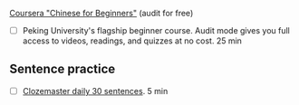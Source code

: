 [Coursera "Chinese for Beginners"](https://www.coursera.org/learn/learn-chinese) (audit for free)
  - [ ] Peking University's flagship beginner course. Audit mode gives you full access to videos, readings, and quizzes at no cost. 25 min
## Sentence practice
- [ ] [Clozemaster daily 30 sentences](https://www.clozemaster.com/l/cmn-eng). 5 min